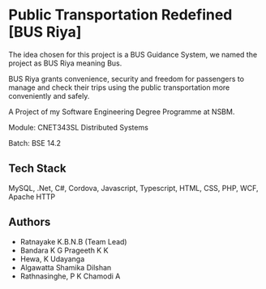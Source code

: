 # Public Transportation Redefined [BUS Riya]

The idea chosen for this project is a BUS 
Guidance System, we named the project as BUS Riya 
meaning Bus. 


BUS Riya grants convenience, security 
and freedom for passengers to manage and check 
their trips using the public transportation more 
conveniently and safely.

A Project of my Software Engineering 
Degree Programme at NSBM.

Module: CNET343SL Distributed Systems

Batch: BSE 14.2

## Tech Stack

MySQL, .Net, C#, Cordova, Javascript, Typescript,
HTML, CSS, PHP, WCF, Apache HTTP

## Authors

- Ratnayake K.B.N.B (Team Lead)
- Bandara K G Prageeth K K
- Hewa, K Udayanga
- Algawatta Shamika Dilshan
- Rathnasinghe, P K Chamodi A